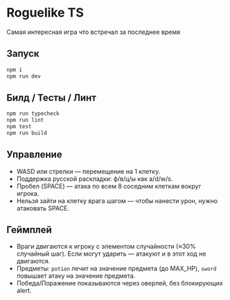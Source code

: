 # Roguelike TS

Самая интересная игра что встречал за последнее время

## Запуск

```bash
npm i
npm run dev
```

## Билд / Тесты / Линт

```bash
npm run typecheck
npm run lint
npm test
npm run build
```

## Управление

- WASD или стрелки — перемещение на 1 клетку.
- Поддержка русской раскладки: ф/в/ц/ы как a/d/w/s.
- Пробел (SPACE) — атака по всем 8 соседним клеткам вокруг игрока.
- Нельзя зайти на клетку врага шагом — чтобы нанести урон, нужно атаковать SPACE.

## Геймплей

- Враги двигаются к игроку с элементом случайности (≈30% случайный шаг). Если могут ударить — атакуют и в этот ход не двигаются.
- Предметы: `potion` лечит на значение предмета (до MAX_HP), `sword` повышает атаку на значение предмета.
- Победа/Поражение показываются через оверлей, без блокирующих alert.

